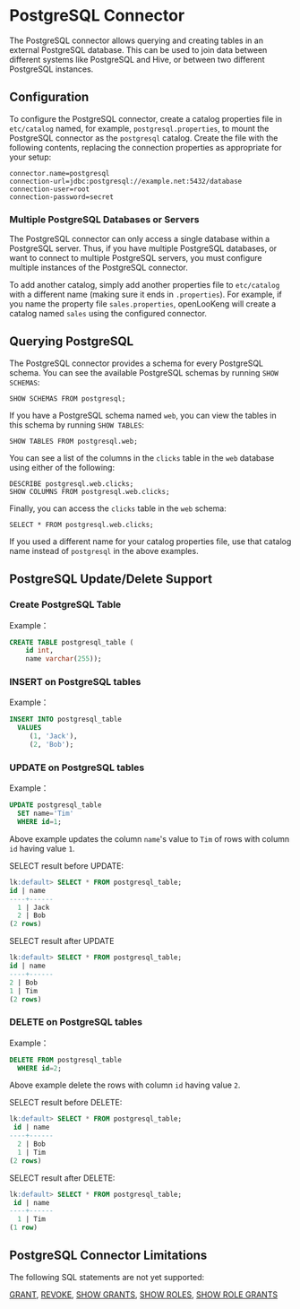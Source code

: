 
PostgreSQL Connector
====================

The PostgreSQL connector allows querying and creating tables in an external PostgreSQL database. This can be used to join data between different systems like PostgreSQL and Hive, or between two different
PostgreSQL instances.

Configuration
-------------

To configure the PostgreSQL connector, create a catalog properties file in `etc/catalog` named, for example, `postgresql.properties`, to mount the PostgreSQL connector as the `postgresql` catalog. Create the file with the following contents, replacing the connection properties as appropriate for your setup:

``` properties
connector.name=postgresql
connection-url=jdbc:postgresql://example.net:5432/database
connection-user=root
connection-password=secret
```

### Multiple PostgreSQL Databases or Servers

The PostgreSQL connector can only access a single database within a PostgreSQL server. Thus, if you have multiple PostgreSQL databases, or want to connect to multiple PostgreSQL servers, you must configure
multiple instances of the PostgreSQL connector.

To add another catalog, simply add another properties file to `etc/catalog` with a different name (making sure it ends in `.properties`). For example, if you name the property file `sales.properties`, openLooKeng will create a catalog named `sales` using the configured connector.

Querying PostgreSQL
-------------------

The PostgreSQL connector provides a schema for every PostgreSQL schema. You can see the available PostgreSQL schemas by running `SHOW SCHEMAS`:

    SHOW SCHEMAS FROM postgresql;

If you have a PostgreSQL schema named `web`, you can view the tables in this schema by running `SHOW TABLES`:

    SHOW TABLES FROM postgresql.web;

You can see a list of the columns in the `clicks` table in the `web` database using either of the following:

    DESCRIBE postgresql.web.clicks;
    SHOW COLUMNS FROM postgresql.web.clicks;

Finally, you can access the `clicks` table in the `web` schema:

    SELECT * FROM postgresql.web.clicks;

If you used a different name for your catalog properties file, use that catalog name instead of `postgresql` in the above examples.

## PostgreSQL Update/Delete Support

### Create PostgreSQL Table

Example：

```sql
CREATE TABLE postgresql_table (
    id int,
    name varchar(255));
```

### INSERT on PostgreSQL tables

Example：

```sql
INSERT INTO postgresql_table
  VALUES
     (1, 'Jack'),
     (2, 'Bob');
```

### UPDATE on PostgreSQL tables

Example：

```sql
UPDATE postgresql_table
  SET name='Tim'
  WHERE id=1;
```

Above example updates the column `name`'s value to `Tim` of rows with column `id` having value `1`.

SELECT result before UPDATE:

```sql
lk:default> SELECT * FROM postgresql_table;
id | name
----+------
  1 | Jack
  2 | Bob
(2 rows)
```

SELECT result after UPDATE

```sql
lk:default> SELECT * FROM postgresql_table;
id | name
----+------
2 | Bob
1 | Tim
(2 rows)
```

### DELETE on PostgreSQL tables

Example：

```sql
DELETE FROM postgresql_table
  WHERE id=2;
```

Above example delete the rows with column `id` having value `2`.

SELECT result before DELETE:

```sql
lk:default> SELECT * FROM postgresql_table;
 id | name
----+------
  2 | Bob
  1 | Tim
(2 rows)
```

SELECT result after DELETE:

```sql
lk:default> SELECT * FROM postgresql_table;
 id | name
----+------
  1 | Tim
(1 row)
```

PostgreSQL Connector Limitations
--------------------------------

The following SQL statements are not yet supported:

[GRANT](../sql/grant.html), [REVOKE](../sql/revoke.html), [SHOW GRANTS](../sql/show-grants.html), [SHOW ROLES](../sql/show-roles.html), [SHOW ROLE GRANTS](../sql/show-role-grants.html)